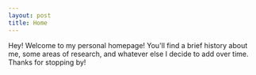 ```yaml
---
layout: post
title: Home
---
```

<p class="message">
  Hey! Welcome to my personal homepage! You'll find a brief history about me, some areas of research, and whatever else I decide to add over time. Thanks for stopping by! 
</p>

